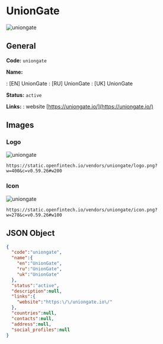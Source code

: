 
# UnionGate 
![uniongate](https://static.openfintech.io/vendors/uniongate/logo.png?w=400&c=v0.59.26#w200)  

## General 
 
**Code:** `uniongate` 
 
**Name:** 
 
:	[EN] UnionGate 
:	[RU] UnionGate 
:	[UK] UnionGate 
 
**Status:** `active` 
 
**Links:** 
: website [https://uniongate.io/](https://uniongate.io/) 
 

## Images 

### Logo 
 
![uniongate](https://static.openfintech.io/vendors/uniongate/logo.png?w=400&c=v0.59.26#w200)  

```
https://static.openfintech.io/vendors/uniongate/logo.png?w=400&c=v0.59.26#w200
```  

### Icon 
 
![uniongate](https://static.openfintech.io/vendors/uniongate/icon.png?w=278&c=v0.59.26#w100)  

```
https://static.openfintech.io/vendors/uniongate/icon.png?w=278&c=v0.59.26#w100
```  

## JSON Object 

```json
{
  "code":"uniongate",
  "name":{
    "en":"UnionGate",
    "ru":"UnionGate",
    "uk":"UnionGate"
  },
  "status":"active",
  "description":null,
  "links":{
    "website":"https:\/\/uniongate.io\/"
  },
  "countries":null,
  "contacts":null,
  "address":null,
  "social_profiles":null
}
```  
